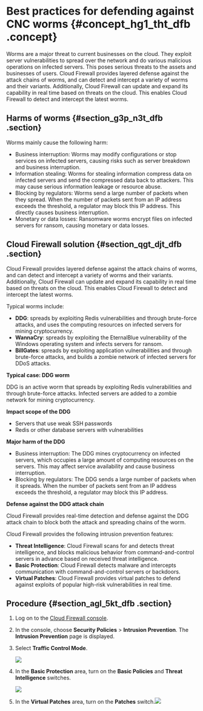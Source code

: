 # Best practices for defending against CNC worms {#concept_hg1_tht_dfb .concept}

Worms are a major threat to current businesses on the cloud. They exploit server vulnerabilities to spread over the network and do various malicious operations on infected servers. This poses serious threats to the assets and businesses of users. Cloud Firewall provides layered defense against the attack chains of worms, and can detect and intercept a variety of worms and their variants. Additionally, Cloud Firewall can update and expand its capability in real time based on threats on the cloud. This enables Cloud Firewall to detect and intercept the latest worms.

## Harms of worms {#section_g3p_n3t_dfb .section}

Worms mainly cause the following harm:

-   Business interruption: Worms may modify configurations or stop services on infected servers, causing risks such as server breakdown and business interruption.
-   Information stealing: Worms for stealing information compress data on infected servers and send the compressed data back to attackers. This may cause serious information leakage or resource abuse.
-   Blocking by regulators: Worms send a large number of packets when they spread. When the number of packets sent from an IP address exceeds the threshold, a regulator may block this IP address. This directly causes business interruption.
-   Monetary or data losses: Ransomware worms encrypt files on infected servers for ransom, causing monetary or data losses.

## Cloud Firewall solution {#section_qgt_djt_dfb .section}

Cloud Firewall provides layered defense against the attack chains of worms, and can detect and intercept a variety of worms and their variants. Additionally, Cloud Firewall can update and expand its capability in real time based on threats on the cloud. This enables Cloud Firewall to detect and intercept the latest worms.

Typical worms include:

-   **DDG**: spreads by exploiting Redis vulnerabilities and through brute-force attacks, and uses the computing resources on infected servers for mining cryptocurrency.
-   **WannaCry**: spreads by exploiting the EternalBlue vulnerability of the Windows operating system and infects servers for ransom.
-   **BillGates**: spreads by exploiting application vulnerabilities and through brute-force attacks, and builds a zombie network of infected servers for DDoS attacks.

**Typical case: DDG worm**

DDG is an active worm that spreads by exploiting Redis vulnerabilities and through brute-force attacks. Infected servers are added to a zombie network for mining cryptocurrency.

**Impact scope of the DDG**

-   Servers that use weak SSH passwords
-   Redis or other database servers with vulnerabilities

**Major harm of the DDG**

-   Business interruption: The DDG mines cryptocurrency on infected servers, which occupies a large amount of computing resources on the servers. This may affect service availability and cause business interruption.
-   Blocking by regulators: The DDG sends a large number of packets when it spreads. When the number of packets sent from an IP address exceeds the threshold, a regulator may block this IP address.

**Defense against the DDG attack chain**

Cloud Firewall provides real-time detection and defense against the DDG attack chain to block both the attack and spreading chains of the worm.

Cloud Firewall provides the following intrusion prevention features:

-   **Threat Intelligence**: Cloud Firewall scans for and detects threat intelligence, and blocks malicious behavior from command-and-control servers in advance based on received threat intelligence.
-   **Basic Protection**: Cloud Firewall detects malware and intercepts communication with command-and-control servers or backdoors.
-   **Virtual Patches**: Cloud Firewall provides virtual patches to defend against exploits of popular high-risk vulnerabilities in real time.

## Procedure {#section_agl_5kt_dfb .section}

1.  Log on to the [Cloud Firewall console](https://yundun.console.aliyun.com/?p=cfwnext#/overview).
2.  In the console, choose **Security Policies** \> **Intrusion Prevention**. The **Intrusion Prevention** page is displayed.
3.  Select **Traffic Control Mode**.

    ![](http://static-aliyun-doc.oss-cn-hangzhou.aliyuncs.com/assets/img/21415/155653779112041_en-US.png)

4.  In the **Basic Protection** area, turn on the **Basic Policies** and **Threat Intelligence** switches.

    ![](http://static-aliyun-doc.oss-cn-hangzhou.aliyuncs.com/assets/img/21415/155653779112042_en-US.png)

5.  In the **Virtual Patches** area, turn on the **Patches** switch.![](http://static-aliyun-doc.oss-cn-hangzhou.aliyuncs.com/assets/img/21415/155653779112043_en-US.png)

